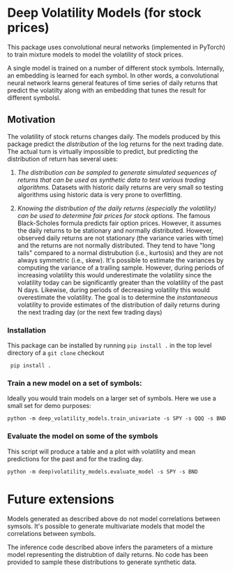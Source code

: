 # Deep Volatility Models (for stock prices)

This package uses convolutional neural networks (implemented in PyTorch) to train mixture models to model
the volatility of stock prices.

A single model is trained on a number of different stock symbols.  Internally,
an embedding is learned for each symbol.  In other words, a convolutional neural
network learns general features of time series of daily returns that predict the
volatilty along with an embedding that tunes the result for different symbolsl.

## Motivation

The volatility of stock returns changes daily.  The models produced by this
package predict the *distribution* of the log returns for the next trading date.
The actual turn is virtually impossible to predict, but predicting the
distribution of return has several uses:

1. *The distribution can be sampled to generate simulated sequences of returns
   that can be used as synthetic data to test various trading algorithms.*
   Datasets with historic daily returns are very small so testing algorithms using
   historic data is very prone to overfitting.


2. *Knowing the distribution of the daily returns (especially the volatility)
   can be used to determine fair prices for stock options.*  The famous
   Black-Scholes formula predicts fair option prices.  However, it assumes the
   daily returns to be stationary and normally distributed.  However, observed
   daily returns are not stationary (the variance varies with time) and the
   returns are not normally distributed.  They tend to have "long tails"
   compared to a normal distrubution (i.e., kurtosis) and they are not always symmetric
   (i.e., skew).  It's possible to estimate the variances by computing the
   variance of a trailing sample.  However, during periods of increasing
   volatility this would underestimate the volatility since the volatility today
   can be significantly greater than the volatility of the past N days.
   Likewise, during periods of
   decreasing volatility this would overestimate the volatility.  The goal is to
   determine the *instantaneous* volatility to provide estimates of the distribution of
   daily returns during the next trading day (or the next few trading days)

### Installation

This package can be installed by running `pip install .` in the top level directory of a `git clone` checkout

     pip install .

### Train a new model on a set of symbols:

Ideally you would train models on a larger set of symbols.  Here we use a small
set for demo purposes:

    python -m deep_volatility_models.train_univariate -s SPY -s QQQ -s BND 


### Evaluate the model on some of the symbols
This script will produce a table and a plot with volatility and mean predictions
for the past and for the trading day.

    python -m deep)volatility_models.evaluate_model -s SPY -s BND

# Future extensions

Models generated as described above do not model correlations between symsols.
It's possible to generate multivariate models that model the correlations
between symbols.

The inference code described above infers the parameters of a mixture model
representing the distrubtion of daily returns.  No
code has been provided to sample these distributions to generate synthetic data.

